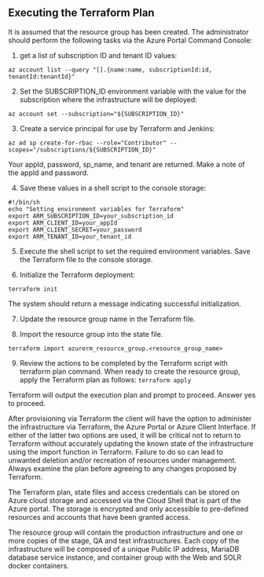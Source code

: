 ## Executing the Terraform Plan
It is assumed that the resource group has been created.  The administrator should perform the following tasks via the Azure Portal Command Console:

1. get a list of subscription ID and tenant ID values:

`az account list --query "[].{name:name, subscriptionId:id, tenantId:tenantId}"`

2. Set the SUBSCRIPTION_ID environment variable with the value for the subscription where the infrastructure will be deployed:

`az account set --subscription="${SUBSCRIPTION_ID}"`

3. Create a service principal for use by Terraform and Jenkins:

`az ad sp create-for-rbac --role="Contributor" --scopes="/subscriptions/${SUBSCRIPTION_ID}"`

Your appId, password, sp_name, and tenant are returned. Make a note of the appId and password.

4. Save these values in a shell script to the console storage:

```
#!/bin/sh
echo "Setting environment variables for Terraform"
export ARM_SUBSCRIPTION_ID=your_subscription_id
export ARM_CLIENT_ID=your_appId
export ARM_CLIENT_SECRET=your_password
export ARM_TENANT_ID=your_tenant_id
```

5. Execute the shell script to set the required environment variables.
Save the Terraform file to the console storage.

6. Initialize the Terraform deployment:

`terraform init`

The system should return a message indicating successful initialization.

7. Update the resource group name in the Terraform file.

8. Import the resource group into the state file.

`terraform import azurerm_resource_group.<resource_group_name>`

9. Review the actions to be completed by the Terraform script with terraform plan command. When ready to create the resource group, apply the Terraform plan as follows:
`terraform apply`

Terraform will output the execution plan and prompt to proceed.  Answer yes to proceed.

After provisioning via Terraform the  client will have the option to administer the infrastructure via Terraform, the Azure Portal or Azure Client Interface.  If either of the latter two options are used, it will be critical not to return to Terraform without accurately updating the known state of the infrastructure using the import function in Terraform.  Failure to do so can lead to unwanted deletion and/or recreation of resources under management.  Always examine the plan before agreeing to any changes proposed by Terraform.
 
The Terraform plan, state files and access credentials can be stored on Azure cloud storage and accessed via the Cloud Shell that is part of the Azure portal.  The storage is encrypted and only accessible to pre-defined resources and accounts that have been granted access.  

The resource group will contain the production infrastructure and one or more copies of the stage, QA and test infrastructures.  Each copy of the infrastructure will be composed of a unique Public IP address, MariaDB database service instance, and container group with the Web and SOLR docker containers.
